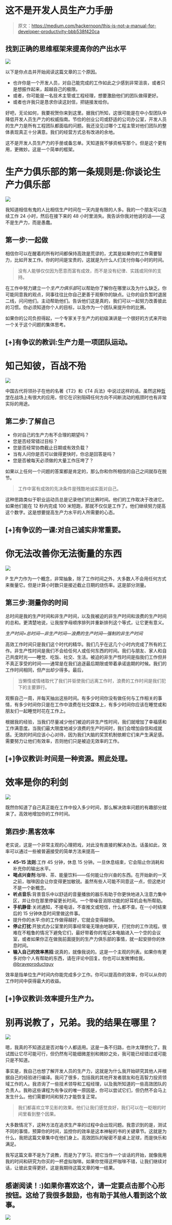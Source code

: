 # 这不是开发人员生产力手册

> 原文：<https://medium.com/hackernoon/this-is-not-a-manual-for-developer-productivity-bbb538f420ca>

## 找到正确的思维框架来提高你的产出水平

![](img/de1ff09a5813a4c4f0bf8e58bee16c04.png)

以下是你点击并开始阅读这篇文章的三个原因。

*   也许你是一个开发人员，对自己能完成的工作如此之少感到非常沮丧，或者只是想振作起来，超越自己的极限。
*   或者，你可能是一名技术主管或工程经理，想要激励他们的团队做得更好。
*   或者也许我只是恳求你读这封信，把链接发给你。

好吧，无论如何，我要祝贺你来到这里。据我们所知，这很可能是在中小型团队中降低开发人员生产力的权威指南。节俭的创业公司或舒适的公司办公室，开发人员的生产力是所有工程团队都面临的问题。我还没见过哪个工程主管对他们团队的整体表现真正十分满意。我们的经营方式总有改进的余地。

这不是开发人员生产力的手册或备忘单。天知道我不够资格写那个。但是这个更有用，更微妙。这是一个简单的框架。

# 生产力俱乐部的第一条规则是:你谈论生产力俱乐部

![](img/6857fd67b8b8b5589a1eba8959bb2a53.png)

我知道相信有鬼的人比相信生产时间在一天内是有限的人多。我的一个朋友可以连续工作 24 小时，然后在接下来的 48 小时里消失。我告诉你我对他说的话——这不是生产力，而是愚蠢。

## 第一步:一起做

相信你可以在醒着的所有时间都保持高效是荒谬的，尤其是如果你的工作需要智力，比如开发工作。你的时间是宝贵的，这就是为什么人们支付你每小时的时间。

> 没有人能够仅仅因为愿意而富有成效，而不是没有纪律、实践或同伴的支持。

在工作中努力建立一个*生产力俱乐部*可以帮助你了解你在哪里以及为什么缺乏。你可能同意我的观点，同事往往比你自己更善于观察你的缺点。让你的自负暂时退居二线，问问他们。主动帮助他们。告诉他们这是真的，我们可以一起努力改善彼此的习惯。你必须知道你个人的目标，以及作为一个团队来提升你的比赛。

如果你的公司负担得起，一个专家关于生产力的初级演讲是一个很好的方式来开始一个关于这个问题的集体思考。

## [+]有争议的教训:生产力是一项团队运动。

# 知己知彼，百战不殆

![](img/1dcf0a3bf8cda2a60ecf04b5f4f684f7.png)

中国古代将领孙子在他的名著《T2》和《T4 兵法》中说过这样的话。虽然这种[哲学](https://hackernoon.com/tagged/philosophy)在战场上有很大的应用，但它在识别阻碍任何方向不间断流动的瓶颈时也有非常实际的用途。

## 第二步:了解自己

*   你对自己的生产力有不合理的期望吗？
*   您是否经常错过目标？
*   您是否经常协商截止日期或有效负载？
*   当有人问你是否可以做得更快时，你总是回答是吗？
*   您是否被每天必须做的大量工作压垮了？

如果以上任何一个问题的答案都是肯定的，那么你和你所相信的自己之间就存在脱节。

> 工作中富有成效的先决条件是残酷地诚实面对自己。

这种思路类似于职业运动员总是记录他们的比赛时间。他们的工作取决于改进它。如果他们能在 12 秒内完成 100 米短跑，那就不仅仅是工作了。他们继续努力提高这个数字。这是想要提高生产力水平的人所需要的心态。

## [+]有争议的一课:对自己诚实非常重要。

# 你无法改善你无法衡量的东西

![](img/8e35d181158a9ac748263815af473c3e.png)

P 生产力作为一个概念，非常抽象，除了工作时间之外，大多数人不会用任何方式来衡量它。但是计算小时数只是接近截止日期的烧伤率。这是部分测量。

## 第三步:测量你的时间

总时间是我的生产时间和非生产时间，以及我被迫的非生产时间和浪费的生产时间的总和。更清楚地说，让我按字母顺序排列并重新排列这个等式，让它更有意义。

*生产时间=总时间—非生产时间—浪费的生产时间—强制的非生产时间*

高效工作时间只是我们这个时代的精华。我们几乎在这几个小时内完成了所有的工作。非生产性时间是我们不会给任何人或任何东西的时间。我们与朋友、家人和自己共度时光——睡觉、吃饭、社交、生活。被迫的非生产性时间是指我们工作但并不真正享受的时间——通常是在我们追逐最后期限或带着承诺逾期的时候。我们的工作时间相同，但产出却少得多。最后，

> 当懒惰或情绪取代了我们并驱使我们远离工作时，浪费的工作时间是我们犯下的主要罪行。

观察自己一周，并每天抽出这些时间。有多少时间你没有做任何与工作相关的事情，有多少时间你只是在工作中浪费在社交媒体上，有多少时间你应该在睡觉或和朋友们一起睡觉时花在工作上。

根据我的经验，当我们尽量减少他们被迫的非生产性时间，我们就增加了幸福感和工作满意度。当我们最大限度地减少浪费的生产时间时，我们会增加自信和成就感。无效的时间应该小心对待，因为我们大脑的奖赏机制依赖它们来产生满足感。需要努力让他们有效率，否则他们只是被迫无效率的工作。

## [+]争议教训:时间是一种资源。照此处理。

# 效率是你的利剑

![](img/6f2d40cbce2520d64dcedb6899f56cd2.png)

既然你知道了自己真正能在工作中投入多少时间，那么解决效率问题的有趣部分就来了。高效地增加你的工作时间。

## 第四步:黑客效率

老实说，这是一个非常主观的心理把戏，对此没有直接的解决办法。话虽如此，效率可以通过一些被普遍接受的简单方法来提高—

*   **45–15 法则**:工作 45 分钟，休息 15 分钟。一旦休息结束，它会阻止你消耗和补充你的输出水平。
*   **喝点兴奋剂**:咖啡、茶、能量饮料——任何能让你兴奋的东西。在开始新的一天之前，咖啡因会让你变得更加敏锐。虽然有些人可能不同意这一点，但这绝对不是一个新概念。
*   **听点音乐**:背景音乐中以舒适的音量播放的器乐有助于你更快地进入注意力集中区，并让你在那里停留更长时间。一个带噪音消除功能的好耳机会有所帮助。
*   **手机静音**:关闭通知，不接电话，不查推文或短信，什么都不查。在一小时结束后的 15 分钟休息时间里做这件事。
*   提升你的水平:你的工作做得越好，它就会变得越快。
*   **停止打扰**:开放式办公室里的同事经常毫无理由地聊天，打扰你的工作流程。很难在不粗鲁的情况下避免它们，最好带着你的笔记本电脑进入一个空的会议室，或者如果你正在做我前面提到的生产力俱乐部的事情，就一起安排你的休息时间。
*   **输入自己的效率黑招**:说真的，就像我说的。这是一个主观的列表。如果你有更多对你个人有帮助的东西，请在评论中回复。你也可以发微博给我， [@braveproductguy](https://twitter.com/braveproductguy)

效率是指单位生产时间内你能完成多少工作。你可以提高你的效率，你可以从你的工作时间中获得最大的收益。

## [+]争议教训:效率提升生产力。

# 别再说教了，兄弟。我的结果在哪里？

![](img/f2b1b91de580826077f99be0d70be23f.png)

嗯，我真的不知道这是否对每个人都适用。这是一条不归路，也许太理想化了。我试图让它尽可能可行，但仍然有可能细微差别和微妙之处，我可能已经错过或可能只是不知道。

事实是，我自己也想了解开发人员的生产力，这就是为什么我开始研究其他人并根据自己的经验进行编译。我问了很多，包括我的其他开发者朋友和在高智力投资领域工作的人。我咨询了一些技术领导和工程经理，以及我所知道的一些高效团队的负责人。我称这些课程为有争议的唯一原因是，你可以尝试它们，但仍然不会马上发生什么。他们需要时间和努力才能恢复正常。

> 我们都喜欢立竿见影的效果。他们让我们感觉良好，我们可以在一眨眼的时间里看到整个因果。

大多数情况下，这种方法在追求生产率的过程中会出现问题。我意识到的是，测试不同的事情，预算你的时间，监控你的效率是这本神秘的书的关键章节。这就是为什么，我把这篇文章集中在他们身上。高效团队的秘密不是桌上足球，而是快乐和满足。

我写这篇文章不是为了说教，而是为了学习。把它当作一个谈话的开始，就像我用我的时间和研究为你买的一杯虚拟咖啡。如果你觉得这杯咖啡不错，让我们继续对话，让彼此变得更好。这是我期待这篇文章的唯一结果。

## 感谢阅读！:)如果你喜欢这个，请一定要点击那个心形按钮。这给了我很多鼓励，也有助于其他人看到这个故事。

![](img/9be788c6c2620a6f8af98543b867b658.png)